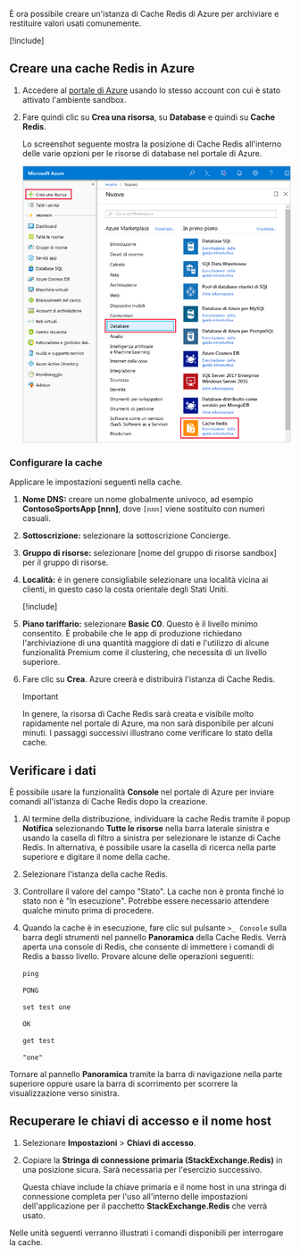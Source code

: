 È ora possibile creare un'istanza di Cache Redis di Azure per archiviare e restituire valori usati comunemente.

<!-- Activate the sandbox -->
[!include[](../../../includes/azure-sandbox-activate.md)]

## <a name="create-a-redis-cache-in-azure"></a>Creare una cache Redis in Azure

1. Accedere al [portale di Azure](https://portal.azure.com/learn.docs.microsoft.com?azure-portal=true) usando lo stesso account con cui è stato attivato l'ambiente sandbox.

1. Fare quindi clic su **Crea una risorsa**, su **Database** e quindi su **Cache Redis**.

    Lo screenshot seguente mostra la posizione di Cache Redis all'interno delle varie opzioni per le risorse di database nel portale di Azure.

    ![Screenshot che mostra le opzioni per i database del portale di Azure, con le opzioni Crea una risorsa, Database e Cache Redis evidenziate.](../media/4-create-a-cache-1.png)

### <a name="configure-your-cache"></a>Configurare la cache

Applicare le impostazioni seguenti nella cache.

1. **Nome DNS:** creare un nome globalmente univoco, ad esempio **ContosoSportsApp [nnn]**, dove `[nnn]` viene sostituito con numeri casuali.

1. **Sottoscrizione:** selezionare la sottoscrizione Concierge.

1. **Gruppo di risorse:** selezionare <rgn>[nome del gruppo di risorse sandbox]</rgn> per il gruppo di risorse.

1. **Località:** è in genere consigliabile selezionare una località vicina ai clienti, in questo caso la costa orientale degli Stati Uniti.

    [!include[](../../../includes/azure-sandbox-regions-note-friendly.md)]

5. **Piano tariffario:** selezionare **Basic C0**. Questo è il livello minimo consentito. È probabile che le app di produzione richiedano l'archiviazione di una quantità maggiore di dati e l'utilizzo di alcune funzionalità Premium come il clustering, che necessita di un livello superiore.

1. Fare clic su **Crea**. Azure creerà e distribuirà l'istanza di Cache Redis.

    > [!IMPORTANT]
    > In genere, la risorsa di Cache Redis sarà creata e visibile molto rapidamente nel portale di Azure, ma non sarà disponibile per alcuni minuti. I passaggi successivi illustrano come verificare lo stato della cache.

## <a name="verify-your-data"></a>Verificare i dati

È possibile usare la funzionalità **Console** nel portale di Azure per inviare comandi all'istanza di Cache Redis dopo la creazione.

1. Al termine della distribuzione, individuare la cache Redis tramite il popup **Notifica** selezionando **Tutte le risorse** nella barra laterale sinistra e usando la casella di filtro a sinistra per selezionare le istanze di Cache Redis. In alternativa, è possibile usare la casella di ricerca nella parte superiore e digitare il nome della cache.

1. Selezionare l'istanza della cache Redis.

1. Controllare il valore del campo "Stato". La cache non è pronta finché lo stato non è "In esecuzione". Potrebbe essere necessario attendere qualche minuto prima di procedere.

1. Quando la cache è in esecuzione, fare clic sul pulsante `>_ Console` sulla barra degli strumenti nel pannello **Panoramica** della Cache Redis. Verrà aperta una console di Redis, che consente di immettere i comandi di Redis a basso livello. Provare alcune delle operazioni seguenti:

    ```console
    ping
    ```

    ```output
    PONG
    ```

    ```console
    set test one
    ```

    ```output
    OK
    ```

    ```console
    get test
    ```

    ```output
    "one"
    ```

Tornare al pannello **Panoramica** tramite la barra di navigazione nella parte superiore oppure usare la barra di scorrimento per scorrere la visualizzazione verso sinistra.

## <a name="retrieve-the-access-keys-and-host-name"></a>Recuperare le chiavi di accesso e il nome host

1. Selezionare **Impostazioni** > **Chiavi di accesso**.

1. Copiare la **Stringa di connessione primaria (StackExchange.Redis)** in una posizione sicura. Sarà necessaria per l'esercizio successivo.

    Questa chiave include la chiave primaria e il nome host in una stringa di connessione completa per l'uso all'interno delle impostazioni dell'applicazione per il pacchetto **StackExchange.Redis** che verrà usato.

Nelle unità seguenti verranno illustrati i comandi disponibili per interrogare la cache.